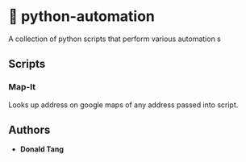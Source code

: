 # :space_invader: python-automation

A collection of python scripts that perform various automation s

## Scripts

### Map-It

Looks up address on google maps of any address passed into script.

## Authors

* **Donald Tang**
